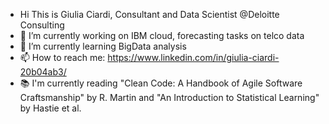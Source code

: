 - Hi This is Giulia Ciardi, Consultant and Data Scientist @Deloitte Consulting
- 🔭 I’m currently working on IBM cloud, forecasting tasks on telco data
- 🌱 I’m currently learning BigData analysis
- 📫 How to reach me: https://www.linkedin.com/in/giulia-ciardi-20b04ab3/
- 📚 I'm currently reading "Clean Code: A Handbook of Agile Software Craftsmanship" by R. Martin and "An Introduction to Statistical
Learning" by Hastie et al.
